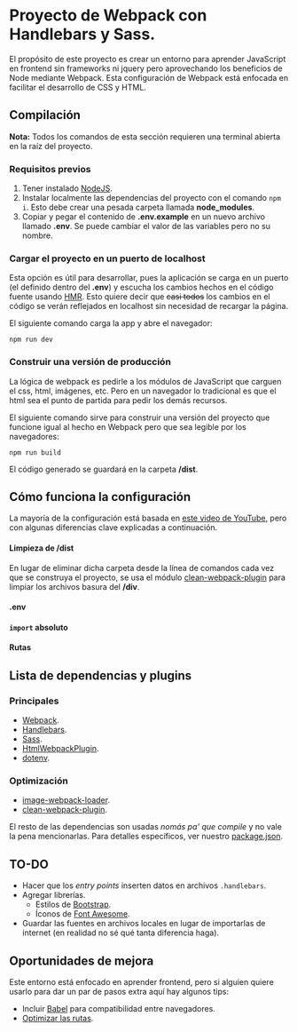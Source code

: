 # Proyecto de Webpack con Handlebars y Sass.
El propósito de este proyecto es crear un entorno para aprender JavaScript en frontend sin frameworks ni jquery pero aprovechando los beneficios de Node mediante Webpack. Esta configuración de Webpack está enfocada en facilitar el desarrollo de CSS y HTML.

## Compilación
**Nota:** Todos los comandos de esta sección requieren una terminal abierta en la raíz del proyecto.

### Requisitos previos
1. Tener instalado [NodeJS](https://nodejs.org/es/).
2. Instalar localmente las dependencias del proyecto con el comando `npm i`. Esto debe crear una pesada carpeta llamada **node_modules**.
3. Copiar y pegar el contenido de **.env.example** en un nuevo archivo llamado **.env**. Se puede cambiar el valor de las variables pero no su nombre.

### Cargar el proyecto en un puerto de localhost
Esta opción es útil para desarrollar, pues la aplicación se carga en un puerto (el definido dentro del **.env**) y escucha los cambios hechos en el código fuente usando [HMR](https://webpack.js.org/concepts/hot-module-replacement/). Esto quiere decir que ~~casi todos~~ los cambios en el código se verán reflejados en localhost sin necesidad de recargar la página.

El siguiente comando carga la app y abre el navegador:
```
npm run dev
```

### Construir una versión de producción
La lógica de webpack es pedirle a los módulos de JavaScript que carguen el css, html, imágenes, etc. Pero en un navegador lo tradicional es que el html sea el punto de partida para pedir los demás recursos.

El siguiente comando sirve para construir una versión del proyecto que funcione igual al hecho en Webpack pero que sea legible por los navegadores:
```
npm run build
```
El código generado se guardará en la carpeta **/dist**.


## Cómo funciona la configuración
La mayoría de la configuración está basada en [este video de YouTube](https://youtu.be/7e5apiL6tVQ), pero con algunas diferencias clave explicadas a continuación.

#### Limpieza de **/dist**
En lugar de eliminar dicha carpeta desde la línea de comandos cada vez que se construya el proyecto, se usa el módulo [clean-webpack-plugin](https://www.npmjs.com/package/clean-webpack-plugin) para limpiar los archivos basura del **/div**.

#### .env
<!-- TO-DO -->

#### `import` absoluto
<!-- TO-DO -->

#### Rutas
<!-- TO-DO -->


## Lista de dependencias y plugins
### Principales
+ [Webpack](https://webpack.js.org/).
+ [Handlebars](https://handlebarsjs.com/).
+ [Sass](https://sass-lang.com/).
+ [HtmlWebpackPlugin](https://webpack.js.org/plugins/html-webpack-plugin/).
+ [dotenv](https://www.npmjs.com/package/dotenv).
### Optimización
+ [image-webpack-loader](https://www.npmjs.com/package/image-webpack-loader).
+ [clean-webpack-plugin](https://www.npmjs.com/package/clean-webpack-plugin).

El resto de las dependencias son usadas _nomás pa' que compile_ y no vale la pena mencionarlas. Para detalles específicos, ver nuestro [package.json](./package.json).


## TO-DO
+ Hacer que los _entry points_ inserten datos en archivos `.handlebars`.
+ Agregar librerías.
  - Estilos de [Bootstrap](https://getbootstrap.com/).
  - Íconos de [Font Awesome](https://fontawesome.com/icons?d=gallery).
+ Guardar las fuentes en archivos locales en lugar de importarlas de internet (en realidad no sé qué tanta diferencia haga).


## Oportunidades de mejora
Este entorno está enfocado en aprender frontend, pero si alguien quiere usarlo para dar un par de pasos extra aquí hay algunos tips:
+ Incluir [Babel](https://babeljs.io/) para compatibilidad entre navegadores.
+ [Optimizar las rutas](https://sgom.es/posts/2018-01-18-multiple-routes-webpack/).
